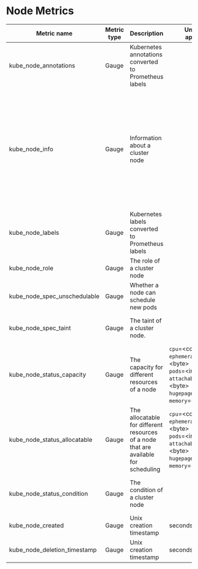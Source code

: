 # Node Metrics

| Metric name| Metric type | Description | Unit (where applicable) | Labels/tags | Status |
| ---------- | ----------- | ----------- | ----------------------- | ----------- | ------ |
| kube_node_annotations | Gauge | Kubernetes annotations converted to Prometheus labels | | `node`=&lt;node-address&gt; <br> `annotation_NODE_ANNOTATION`=&lt;NODE_ANNOTATION&gt;  | EXPERIMENTAL |
| kube_node_info | Gauge |  Information about a cluster node| |`node`=&lt;node-address&gt; <br> `kernel_version`=&lt;kernel-version&gt; <br> `os_image`=&lt;os-image-name&gt; <br> `container_runtime_version`=&lt;container-runtime-and-version-combination&gt; <br> `kubelet_version`=&lt;kubelet-version&gt; <br> `kubeproxy_version`=&lt;kubeproxy-version&gt; <br> `pod_cidr`=&lt;pod-cidr&gt; <br> `provider_id`=&lt;provider-id&gt; <br> `system_uuid`=&lt;system-uuid&gt; <br> `internal_ip`=&lt;internal-ip&gt; | STABLE |
| kube_node_labels | Gauge | Kubernetes labels converted to Prometheus labels | | `node`=&lt;node-address&gt; <br> `label_NODE_LABEL`=&lt;NODE_LABEL&gt;  | STABLE |
| kube_node_role | Gauge | The role of a cluster node | | `node`=&lt;node-address&gt; <br> `role`=&lt;NODE_ROLE&gt; | EXPERIMENTAL |
| kube_node_spec_unschedulable | Gauge | Whether a node can schedule new pods | | `node`=&lt;node-address&gt;| STABLE |
| kube_node_spec_taint | Gauge | The taint of a cluster node. | |`node`=&lt;node-address&gt; <br> `key`=&lt;taint-key&gt; <br> `value=`&lt;taint-value&gt; <br> `effect=`&lt;taint-effect&gt; | STABLE |
| kube_node_status_capacity | Gauge | The capacity for different resources of a node | `cpu`=&lt;core&gt; <br> `ephemeral_storage`=&lt;byte&gt; <br> `pods`=&lt;integer&gt; <br> `attachable_volumes_*`=&lt;byte&gt; <br> `hugepages_*`=&lt;byte&gt; <br> `memory`=&lt;byte&gt; |`node`=&lt;node-address&gt; <br> `resource`=&lt;resource-name&gt; <br> `unit`=&lt;resource-unit&gt;| STABLE |
| kube_node_status_allocatable | Gauge | The allocatable for different resources of a node that are available for scheduling | `cpu`=&lt;core&gt; <br> `ephemeral_storage`=&lt;byte&gt; <br> `pods`=&lt;integer&gt; <br> `attachable_volumes_*`=&lt;byte&gt; <br> `hugepages_*`=&lt;byte&gt; <br> `memory`=&lt;byte&gt; |`node`=&lt;node-address&gt; <br> `resource`=&lt;resource-name&gt; <br> `unit`=&lt;resource-unit&gt;| STABLE |
| kube_node_status_condition | Gauge | The condition of a cluster node | |`node`=&lt;node-address&gt; <br> `condition`=&lt;node-condition&gt; <br> `status`=&lt;true\|false\|unknown&gt; | STABLE |
| kube_node_created | Gauge | Unix creation timestamp | seconds |`node`=&lt;node-address&gt;| STABLE |
| kube_node_deletion_timestamp | Gauge | Unix creation timestamp | seconds |`node`=&lt;node-address&gt;| STABLE |
